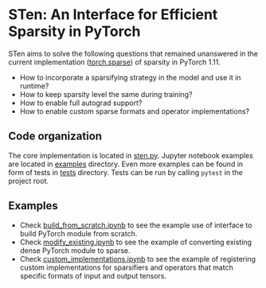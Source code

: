 # STen: An Interface for Efficient Sparsity in PyTorch

STen aims to solve the following questions that remained unanswered in the current implementation ([torch.sparse](https://pytorch.org/docs/1.11/sparse.html)) of sparsity in PyTorch 1.11.

* How to incorporate a sparsifying strategy in the model and use it in runtime?​
* How to keep sparsity level the same during training?​
* How to enable full autograd support​?
* How to enable custom sparse formats and operator implementations?

## Code organization

The core implementation is located in [sten.py](src/sten/sten.py). Jupyter notebook examples are located in [examples](examples) directory. Even more examples can be found in form of tests in [tests](tests) directory. Tests can be run by calling `pytest` in the project root.

## Examples

* Check [build_from_scratch.ipynb](examples/build_from_scratch.ipynb) to see the example use of interface to build PyTorch module from scratch.
* Check [modify_existing.ipynb](examples/modify_existing.ipynb) to see the example of converting existing dense PyTorch module to sparse.
* Check [custom_implementations.ipynb](examples/custom_implementations.ipynb) to see the example of registering custom implementations for sparsifiers and operators that match specific formats of input and output tensors.

